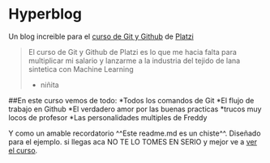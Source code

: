 # Hyperblog
Un blog increible para el [curso de Git y Github](https://platzi.com/clases/git-github/* "curso de Git y Github") de [Platzi](https://platzi.com/* "Platzi")
>El curso de Git y Github de Platzi es lo que me hacia falta para multiplicar mi salario y lanzarme a la industria del tejido de lana sintetica con Machine Learning
> - niñita

##En este curso vemos de todo:
*Todos los comandos de Git
*El flujo de trabajo en Github
*El verdadero amor por las buenas practicas
*trucos muy locos de profesor
*Las personalidades multiples de Freddy

Y como un amable recordatorio ^^Este readme.md es un chiste^^. Diseñado para el ejemplo. si llegas aca NO TE LO TOMES EN SERIO y mejor ve a [ver el curso](https://platzi.com/clases/git-github/* "ver el curso").